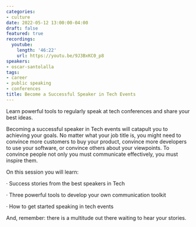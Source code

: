 ```yaml
---
categories:
- culture
date: 2022-05-12 13:00:00-04:00
draft: false
featured: true
recordings:
  youtube:
    length: '46:22'
    url: https://youtu.be/9J3BxKC0_p8
speakers:
- oscar-santolalla
tags:
- career
- public speaking
- conferences
title: Become a Successful Speaker in Tech Events
---
```



Learn powerful tools to regularly speak at tech conferences and share your best ideas.

Becoming a successful speaker in Tech events will catapult you to achieving your goals. No matter what your job title is, you might need to convince more customers to buy your product, convince more developers to use your software, or convince others about your viewpoints. To convince people not only you must communicate effectively, you must inspire them.

On this session you will learn:

· Success stories from the best speakers in Tech

· Three powerful tools to develop your own communication toolkit

· How to get started speaking in tech events

And, remember: there is a multitude out there waiting to hear your stories.
